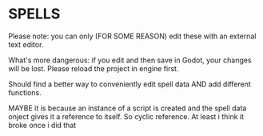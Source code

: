 
# SPELLS

Please note: you can only (FOR SOME REASON) edit these with an external text editor.

What's more dangerous: if you edit and then save in Godot, your changes will be lost. Please reload the project in engine first.

Should find a better way to conveniently edit spell data AND add different functions.

MAYBE it is because an instance of a script is created and the spell data onject gives it a reference to itself. So cyclic reference. At least i think it broke once i did that